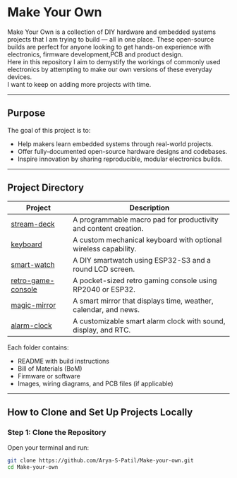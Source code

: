 #  Make Your Own

Make Your Own is a collection of DIY hardware and embedded systems projects that I am trying to build — all in one place. These open-source builds are perfect for anyone looking to get hands-on experience with electronics, firmware development,PCB and product design.  
Here in this repository I aim to demystify the workings of commonly used electronics by attempting to make our own versions of these everyday devices.  
I want to keep on adding more projects with time.

---

##  Purpose

The goal of this project is to:

-  Help makers learn embedded systems through real-world projects.
-  Offer fully-documented open-source hardware designs and codebases.
-  Inspire innovation by sharing reproducible, modular electronics builds.

---

##  Project Directory

| Project | Description |
|--------|-------------|
| [stream-deck](./stream-deck) | A programmable macro pad for productivity and content creation. |
| [keyboard](./keyboard) | A custom mechanical keyboard with optional wireless capability. |
| [smart-watch](./smart-watch) | A DIY smartwatch using ESP32-S3 and a round LCD screen. |
| [retro-game-console](./retro-game-console) | A pocket-sized retro gaming console using RP2040 or ESP32. |
| [magic-mirror](./magic-mirror) | A smart mirror that displays time, weather, calendar, and news. |
| [alarm-clock](./alarm-clock) | A customizable smart alarm clock with sound, display, and RTC. |

Each folder contains:
-  README with build instructions  
-  Bill of Materials (BoM)  
-  Firmware or software  
-  Images, wiring diagrams, and PCB files (if applicable)  

---

##  How to Clone and Set Up Projects Locally

###  Step 1: Clone the Repository

Open your terminal and run:

```bash
git clone https://github.com/Arya-S-Patil/Make-your-own.git
cd Make-your-own


